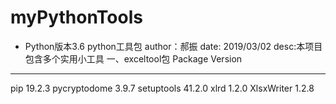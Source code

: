 # myPythonTools
- Python版本3.6
python工具包
author：郝振
date: 2019/03/02
desc:本项目包含多个实用小工具
一、exceltool包
Package      Version
------------ -------
pip          19.2.3
pycryptodome 3.9.7
setuptools   41.2.0
xlrd         1.2.0
XlsxWriter   1.2.8

